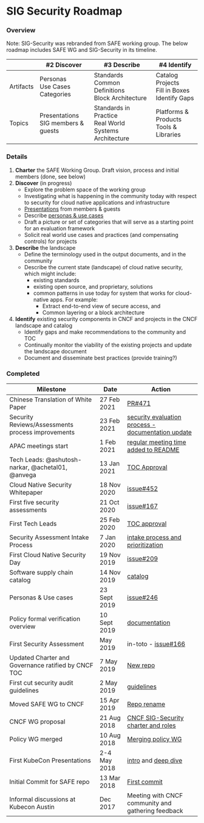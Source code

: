 # SIG Security Roadmap

### Overview
Note:  SIG-Security was rebranded from SAFE working group. The below roadmap includes SAFE WG and SIG-Security in its timeline.

|     | #2 Discover | #3 Describe | #4 Identify
| --- | --- | --- | --- |
| Artifacts | Personas<br/>Use Cases<br/>Categories | Standards<br/>Common Definitions<br/>Block Architecture | Catalog Projects<br/>Fill in Boxes<br/>Identify Gaps
| Topics | Presentations<br/>SIG members & guests | Standards in Practice<br/>Real World Systems Architecture | Platforms & Products<br/>Tools & Libraries

### Details

1. **Charter** the SAFE Working Group. Draft vision, process and initial members 
   (done, see below)
2. **Discover** (in progress)
   * Explore the problem space of the working group
   * Investigating what is happening in the community today with respect to security for cloud native applications and infrastructure
   * [Presentations](issues?utf8=%E2%9C%93&q=is%3Aclosed+is%3Aissue+label%3Ausecase-presentation+) from members & guests
   * Describe [personas & use cases](usecase-personas/)
   * Draft a picture or set of categories that will serve as a starting point for an evaluation framework
   * Solicit real world use cases and practices (and compensating controls) for projects
3. **Describe** the landscape
   * Define the terminology used in the output documents, and in the community
   * Describe the current state (landscape) of cloud native security, which might include:
      * existing standards
      * existing open source, and proprietary, solutions
      * common patterns in use today for system that works for cloud-native apps. For example:
        * Extract end-to-end view of secure access, and
        * Common layering or a block architecture
4. **Identify** existing security components in CNCF and projects in the CNCF landscape and catalog
   * Identify gaps and make recommendations to the community and TOC
   * Continually monitor the viability of the existing projects and update the landscape document
   * Document and disseminate best practices (provide training?)

### Completed

|   Milestone  | Date | Action
| --- | --- | --- |
| Chinese Translation of White Paper | 27 Feb 2021 | [PR#471](https://github.com/cncf/sig-security/pull/471) |
| Security Reviews/Assessments process improvements | 23 Feb 2021 | [security evaluation process - documentation update](https://github.com/cncf/sig-security/pull/488) |
| APAC meetings start | 1 Feb 2021 | [regular meeting time added to README](https://github.com/cncf/sig-security/pull/518)
| Tech Leads: @ashutosh-narkar, @achetal01, @anvega | 13 Jan 2021 | [TOC Approval](https://lists.cncf.io/g/cncf-toc/topic/79052801#5599) |
| Cloud Native Security Whitepaper | 18 Nov 2020 | [issue#452](https://github.com/cncf/sig-security/issues/452) |
| First five security assessments | 21 Oct 2020 | [issue#167](https://github.com/cncf/sig-security/issues/167) |
| First Tech Leads  | 25 Feb 2020 | [TOC approval](https://lists.cncf.io/g/cncf-toc/topic/71341283#4198) |
| Security Assessment Intake Process | 7 Jan 2020 | [intake process and prioritization](https://github.com/cncf/sig-security/pull/296) |
| First Cloud Native Security Day | 19 Nov 2019 | [issue#209](https://github.com/cncf/sig-security/issues/209) |
| Software supply chain catalog  | 14 Nov 2019 | [catalog](https://github.com/cncf/sig-security/pull/284) |
| Personas & Use cases | 23 Sept 2019 | [issue#246](https://github.com/cncf/sig-security/issues/246)
| Policy formal verification overview | 10 Sept 2019 | [documentation](https://github.com/cncf/sig-security/pulls/242)
| First Security Assessment | May 2019 | in-toto - [issue#166](https://github.com/cncf/sig-security/issues/166)  |
| Updated Charter and Governance ratified by CNCF TOC |  7 May 2019 | [New repo](https://github.com/cncf/sig-security/tree/master/governance) |
| First cut security audit guidelines  | 2 May 2019 | [guidelines](https://github.com/cncf/sig-security/pull/125) |
| Moved SAFE WG to CNCF  | 15 Apr 2019 | [Repo rename](https://github.com/cncf/sig-security/pull/148) |
| CNCF WG proposal | 21 Aug 2018 | [CNCF SIG-Security charter and roles](https://github.com/cncf/toc/pull/146) |
| Policy WG merged | 10 Aug 2018 | [Merging policy WG](https://github.com/cncf/sig-security/blob/master/policy-wg-merging.md)  |
| First KubeCon Presentations | 2-4 May 2018 | [intro](https://kccnceu18.sched.com/event/ENw3/safe-wg-intro-jeyappragash-j-j-padmeio-ray-colline-google-any-skill-level) and [deep dive](https://kccnceu18.sched.com/event/ENw5/safe-wg-deep-dive-ray-colline-google-intermediate-skill-level) |
| Initial Commit for SAFE repo | 13 Mar 2018 | [First commit](https://github.com/cncf/sig-security/commit/fe999bd637456ade5e6cc8866d0db4107a0d9778) |
| Informal discussions at Kubecon Austin | Dec 2017 | Meeting with CNCF community and gathering feedback |
